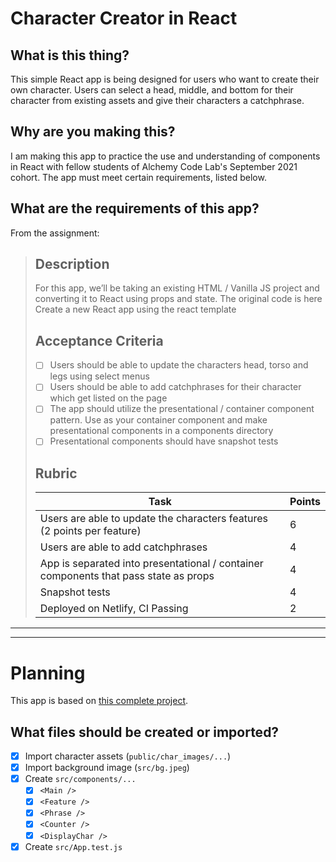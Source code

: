 # Character Creator in React

## What is this thing?

This simple React app is being designed for users who want to create their own character. Users can select a head, middle, and bottom for their character from existing assets and give their characters a catchphrase.

## Why are you making this?

I am making this app to practice the use and understanding of components in React with fellow students of Alchemy Code Lab's September 2021 cohort. The app must meet certain requirements, listed below.

## What are the requirements of this app?

From the assignment:

> ## Description
>
> For this app, we’ll be taking an existing HTML / Vanilla JS project and converting it to React using props and state. The original code is here Create a new React app using the react template
>
> ## Acceptance Criteria
>
> - [ ] Users should be able to update the characters head, torso and legs using select menus
> - [ ] Users should be able to add catchphrases for their character which get listed on the page
> - [ ] The app should utilize the presentational / container component pattern. Use as your container component and make presentational components in a components directory
> - [ ] Presentational components should have snapshot tests
>
> ## Rubric
>
> | Task                                                                                 | Points |
> | ------------------------------------------------------------------------------------ | ------ |
> | Users are able to update the characters features (2 points per feature)              | 6      |
> | Users are able to add catchphrases                                                   | 4      |
> | App is separated into presentational / container components that pass state as props | 4      |
> | Snapshot tests                                                                       | 4      |
> | Deployed on Netlify, CI Passing                                                      | 2      |

---

---

# Planning

This app is based on [this complete project](https://alchemycodelab.github.io/web-01-character-designer/).

## What files should be created or imported?

- [x] Import character assets (`public/char_images/...`)
- [x] Import background image (`src/bg.jpeg`)
- [x] Create `src/components/...`
  - [x] `<Main />`
  - [x] `<Feature />`
  - [x] `<Phrase />`
  - [x] `<Counter />`
  - [x] `<DisplayChar />`
- [x] Create `src/App.test.js`
